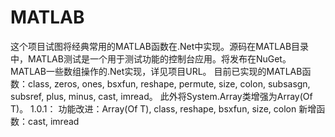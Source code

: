 # MATLAB
这个项目试图将经典常用的MATLAB函数在.Net中实现。源码在MATLAB目录中，MATLAB测试是一个用于测试功能的控制台应用。将发布在NuGet。
MATLAB一些数组操作的.Net实现，详见项目URL。 目前已实现的MATLAB函数：class, zeros, ones, bsxfun, reshape, permute, size, colon, subsasgn, subsref, plus, minus, cast, imread。 此外将System.Array类增强为Array(Of T)。
1.0.1：
功能改进：Array(Of T), class, reshape, bsxfun, size, colon
新增函数：cast, imread

